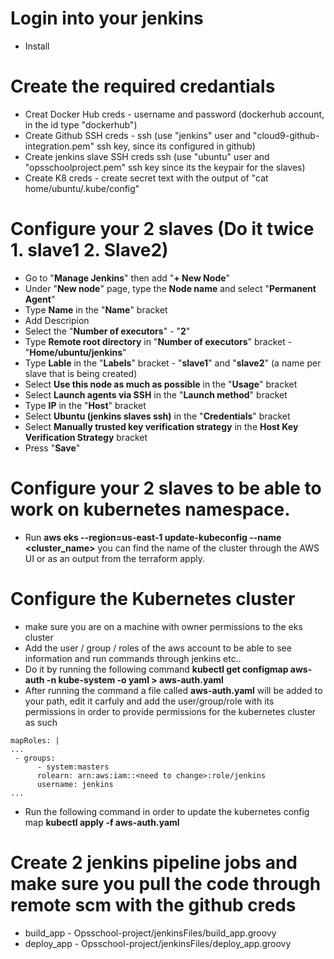 # Login into your jenkins
- Install

# Create the required credantials
- Creat Docker Hub creds - username and password (dockerhub account, in the id type "dockerhub")
- Create Github SSH creds - ssh (use "jenkins" user and "cloud9-github-integration.pem" ssh key, since its configured in github)
- Create jenkins slave SSH creds ssh (use "ubuntu" user and "opsschoolproject.pem" ssh key since its the keypair for the slaves)
- Create K8 creds - create secret text with the output of "cat home/ubuntu/.kube/config"

# Configure your 2 slaves (Do it twice 1. slave1 2. Slave2)
- Go to "**Manage Jenkins**" then add "**+ New Node**"
- Under "**New node**" page, type the **Node name** and select "**Permanent Agent**"
- Type **Name** in the "**Name**" bracket
- Add Descripion
- Select the "**Number of executors**" - "**2**"
- Type **Remote root directory** in "**Number of executors**" bracket - "**Home/ubuntu/jenkins**"
- Type **Lable** in the "**Labels**" bracket - "**slave1**" and "**slave2**" (a name per slave that is being created)
- Select **Use this node as much as possible** in the "**Usage**" bracket
- Select **Launch agents via SSH** in the "**Launch method**" bracket
- Type **IP** in the "**Host**" bracket
- Select **Ubuntu (jenkins slaves ssh)**  in the "**Credentials**" bracket
- Select **Manually trusted key verification strategy** in the **Host Key Verification Strategy** bracket
- Press "**Save**"

# Configure your 2 slaves to be able to work on kubernetes namespace.
- Run **aws eks --region=us-east-1 update-kubeconfig --name <cluster_name>** you can find the name of the cluster through the AWS UI or as an output from the terraform apply.
# Configure the Kubernetes cluster
- make sure you are on a machine with owner permissions to the eks cluster
- Add the user / group / roles of the aws account to be able to see information and run commands through jenkins etc..
- Do it by running the following command **kubectl get configmap aws-auth -n kube-system -o yaml > aws-auth.yaml**
- After running the command a file called **aws-auth.yaml** will be added to your path, edit it carfuly and add the user/group/role with its permissions in order to provide permissions for the kubernetes cluster as such
```
mapRoles: |
...
 - groups:
      - system:masters
      rolearn: arn:aws:iam::<need to change>:role/jenkins
      username: jenkins
...
```
- Run the following command in order to update the kubernetes config map **kubectl apply -f aws-auth.yaml**

# Create 2 jenkins pipeline jobs and make sure you pull the code through remote scm with the github creds
- build_app - Opsschool-project/jenkinsFiles/build_app.groovy
- deploy_app - Opsschool-project/jenkinsFiles/deploy_app.groovy

